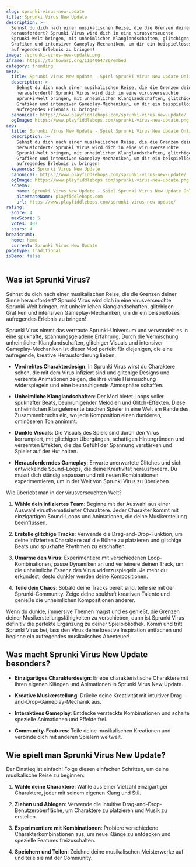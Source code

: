 ```yaml
---
slug: sprunki-virus-new-update
title: Sprunki Virus New Update
description: >-
  Sehnst du dich nach einer musikalischen Reise, die die Grenzen deiner Sinne
  herausfordert? Sprunki Virus wird dich in eine virusverseuchte
  Sprunki-Welt bringen, mit unheimlichen Klanglandschaften, glitchigen
  Grafiken und intensiven Gameplay-Mechaniken, um dir ein beispielloses
  aufregendes Erlebnis zu bringen!
image: /sprunki-virus-new-update.png
iframe: https://turbowarp.org/1104064786/embed
category: trending
meta:
  title: Sprunki Virus New Update - Spiel Sprunki Virus New Update Online
  description: >-
    Sehnst du dich nach einer musikalischen Reise, die die Grenzen deiner Sinne
    herausfordert? Sprunki Virus wird dich in eine virusverseuchte
    Sprunki-Welt bringen, mit unheimlichen Klanglandschaften, glitchigen
    Grafiken und intensiven Gameplay-Mechaniken, um dir ein beispielloses
    aufregendes Erlebnis zu bringen!
  canonical: https://www.playfiddlebops.com/sprunki-virus-new-update/
  ogImage: https://www.playfiddlebops.com/sprunki-virus-new-update.png
seo:
  title: Sprunki Virus New Update - Spiel Sprunki Virus New Update Online
  description: >-
    Sehnst du dich nach einer musikalischen Reise, die die Grenzen deiner Sinne
    herausfordert? Sprunki Virus wird dich in eine virusverseuchte
    Sprunki-Welt bringen, mit unheimlichen Klanglandschaften, glitchigen
    Grafiken und intensiven Gameplay-Mechaniken, um dir ein beispielloses
    aufregendes Erlebnis zu bringen!
  keywords: Sprunki Virus New Update
  canonical: https://www.playfiddlebops.com/sprunki-virus-new-update/
  ogImage: https://www.playfiddlebops.com/sprunki-virus-new-update.png
  schema:
    name: Sprunki Virus New Update - Spiel Sprunki Virus New Update Online
    alternateName: playfiddlebops.com
    url: https://www.playfiddlebops.com/sprunki-virus-new-update/
rating:
  score: 4
  maxScore: 5
  votes: 407
  stars: 4
breadcrumb:
  home: home
  current: Sprunki Virus New Update
pageType: traditional
isDemo: false
---
```


## Was ist Sprunki Virus?

Sehnst du dich nach einer musikalischen Reise, die die Grenzen deiner Sinne herausfordert? Sprunki Virus wird dich in eine virusverseuchte Sprunki-Welt bringen, mit unheimlichen Klanglandschaften, glitchigen Grafiken und intensiven Gameplay-Mechaniken, um dir ein beispielloses aufregendes Erlebnis zu bringen!

Sprunki Virus nimmt das vertraute Sprunki-Universum und verwandelt es in eine spukhafte, spannungsgeladene Erfahrung. Durch die Vermischung unheimlicher Klanglandschaften, glitchiger Visuals und intensiver Gameplay-Mechaniken ist dieser Mod perfekt für diejenigen, die eine aufregende, kreative Herausforderung lieben.

- **Verdrehtes Charakterdesign**: In Sprunki Virus wirst du Charaktere sehen, die mit dem Virus infiziert sind und glitchige Designs und verzerrte Animationen zeigen, die ihre virale Heimsuchung widerspiegeln und eine beunruhigende Atmosphäre schaffen.

- **Unheimliche Klanglandschaften**: Der Mod bietet Loops voller spukhafter Beats, beunruhigender Melodien und Glitch-Effekten. Diese unheimlichen Klangelemente tauchen Spieler in eine Welt am Rande des Zusammenbruchs ein, wo jede Komposition einen dunkleren, ominöseren Ton annimmt.

- **Dunkle Visuals**: Die Visuals des Spiels sind durch den Virus korrumpiert, mit glitchigen Übergängen, schattigen Hintergründen und verzerrten Effekten, die das Gefühl der Spannung verstärken und Spieler auf der Hut halten.

- **Herausforderndes Gameplay**: Erwarte unerwartete Glitches und sich entwickelnde Sound-Loops, die deine Kreativität herausfordern. Du musst dich ständig anpassen und mit neuen Kombinationen experimentieren, um in der Welt von Sprunki Virus zu überleben.

Wie überlebt man in der virusverseuchten Welt?

1. **Wähle dein infiziertes Team**: Beginne mit der Auswahl aus einer Auswahl virusthematisierter Charaktere. Jeder Charakter kommt mit einzigartigen Sound-Loops und Animationen, die deine Musikerstellung beeinflussen.

1. **Erstelle glitchige Tracks**: Verwende die Drag-and-Drop-Funktion, um deine infizierten Charaktere auf die Bühne zu platzieren und glitchige Beats und spukhafte Rhythmen zu erschaffen.

1. **Umarme den Virus**: Experimentiere mit verschiedenen Loop-Kombinationen, passe Dynamiken an und verfeinere deinen Track, um die unheimliche Essenz des Virus widerzuspiegeln. Je mehr du erkundest, desto dunkler werden deine Kompositionen.

1. **Teile dein Chaos**: Sobald deine Tracks bereit sind, teile sie mit der Sprunki-Community. Zeige deine spukhaft kreativen Talente und genieße die unheimlichen Kompositionen anderer.

Wenn du dunkle, immersive Themen magst und es genießt, die Grenzen deiner Musikerstellungsfähigkeiten zu verschieben, dann ist Sprunki Virus definitiv die perfekte Ergänzung zu deiner Spielbibliothek. Komm und tritt Sprunki Virus bei, lass den Virus deine kreative Inspiration entfachen und beginne ein aufregendes musikalisches Abenteuer!

## Was macht Sprunki Virus New Update besonders?

- **Einzigartiges Charakterdesign**: Erlebe charakteristische Charaktere mit ihren eigenen Klängen und Animationen in Sprunki Virus New Update.

- **Kreative Musikerstellung**: Drücke deine Kreativität mit intuitiver Drag-and-Drop-Gameplay-Mechanik aus.

- **Interaktives Gameplay**: Entdecke versteckte Kombinationen und schalte spezielle Animationen und Effekte frei.

- **Community-Features**: Teile deine musikalischen Kreationen und verbinde dich mit anderen Spielern weltweit.

## Wie spielt man Sprunki Virus New Update?

Der Einstieg ist einfach! Folge diesen einfachen Schritten, um deine musikalische Reise zu beginnen:

1. **Wähle deine Charaktere**: Wähle aus einer Vielzahl einzigartiger Charaktere, jeder mit seinem eigenen Klang und Stil.

1. **Ziehen und Ablegen**: Verwende die intuitive Drag-and-Drop-Benutzeroberfläche, um Charaktere zu platzieren und Musik zu erstellen.

1. **Experimentiere mit Kombinationen**: Probiere verschiedene Charakterkombinationen aus, um neue Klänge zu entdecken und spezielle Features freizuschalten.

1. **Speichern und Teilen**: Zeichne deine musikalischen Meisterwerke auf und teile sie mit der Community.